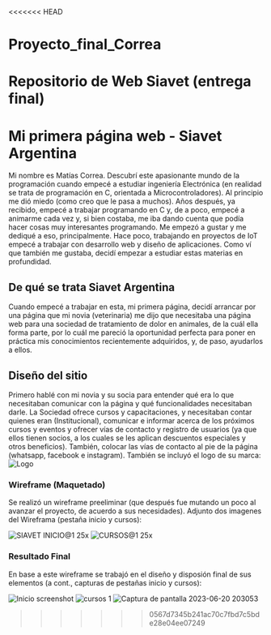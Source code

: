 <<<<<<< HEAD
# Proyecto_final_Correa
Repositorio de Web Siavet (entrega final)
=======
# Mi primera página web - Siavet Argentina 
Mi nombre es Matías Correa. Descubrí este apasionante mundo de la programación cuando empecé a estudiar ingeniería Electrónica (en realidad se trata de programación en C, orientada a Microcontroladores). Al principio me dió miedo (como creo que le pasa a muchos). Años después, ya recibido, empecé a trabajar programando en C y, de a poco, empecé a animarme cada vez y, si bien costaba, me iba dando cuenta que podía hacer cosas muy interesantes programando. Me empezó a gustar y me dediqué a eso, principalmente. Hace poco, trabajando en proyectos de IoT empecé a trabajar con desarrollo web y diseño de aplicaciones. Como ví que también me gustaba, decidí empezar a estudiar estas materias en profundidad.

## De qué se trata Siavet Argentina

Cuando empecé a trabajar en esta, mi primera página, decidí arrancar por una página que mi novia (veterinaria) me dijo que necesitaba una página web para una sociedad de tratamiento de dolor en animales, de la cuál ella forma parte, por lo cuál me pareció la oportunidad perfecta para poner en práctica mis conocimientos recientemente adquiridos, y, de paso, ayudarlos a ellos.   

## Diseño del sitio

Primero hablé con mi novia y su socia para entender qué era lo que necesitaban comunicar con la página y qué funcionalidades necesitaban darle. La Sociedad ofrece cursos y capacitaciones, y necesitaban contar quienes eran (Institucional), comunicar e informar acerca de los próximos cursos y eventos y ofrecer vías de contacto y registro de usuarios (ya que ellos tienen socios, a los cuales se les aplican descuentos especiales y otros beneficios). También, colocar las vías de contacto al pie de la página (whatsapp, facebook e instagram).
También se incluyó el logo de su marca:
![Logo](https://www.minegocioveterinario.com/wp-content/uploads/2019/05/Logo-Siavet.jpg)

### Wireframe (Maquetado)

Se realizó un wireframe preeliminar (que después fue mutando un poco al avanzar el proyecto, de acuerdo a sus necesidades). Adjunto dos imagenes del Wireframa (pestaña inicio y cursos):

![SIAVET INICIO@1 25x](https://github.com/MatsNC/Proyecto_Final_Correa/assets/64698729/c780551d-977f-4dc9-b6ef-6080f993adaf)
![CURSOS@1 25x](https://github.com/MatsNC/Proyecto_Final_Correa/assets/64698729/6ad478e8-d330-43c3-9da7-066c603dc19f)

### Resultado Final

En base a este wireframe se trabajó en el diseño y disposión final de sus elementos (a cont., capturas de pestañas inicio y cursos):

![Inicio screenshot](https://github.com/MatsNC/Proyecto_Final_Correa/assets/64698729/ef294679-d4c3-4adb-828d-d9cfca86c46d)
![cursos 1](https://github.com/MatsNC/Proyecto_Final_Correa/assets/64698729/8e3d505a-4017-435d-8fcf-aca5a3fde9a1)
![Captura de pantalla 2023-06-20 203053](https://github.com/MatsNC/Proyecto_Final_Correa/assets/64698729/dc963049-a424-4eea-9769-6aee0d3d49ac)


>>>>>>> 0567d7345b241ac70c7fbd7c5bde28e04ee07249
